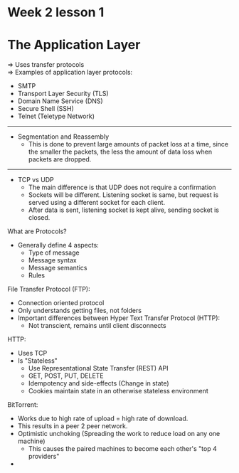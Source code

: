 # Week 2 lesson 1
# The Application Layer

=> Uses transfer protocols <br>
=> Examples of application layer protocols:
- SMTP
- Transport Layer Security (TLS)
- Domain Name Service (DNS)
- Secure Shell (SSH)
- Telnet (Teletype Network)


---
- Segmentation and Reassembly
    - This is done to prevent large amounts of packet loss 
    at a time, since the smaller the packets, the less the
    amount of data loss when packets are dropped.
    
---
- TCP vs UDP
    - The main difference is that UDP does not require a 
    confirmation
    - Sockets will be different. Listening socket is same,
    but request is served using a different socket for each
    client.
    - After data is sent, listening socket is kept alive, 
    sending socket is closed.
    
    
What are Protocols?
- Generally define 4 aspects:
    - Type of message
    - Message syntax
    - Message semantics
    - Rules
    
File Transfer Protocol (FTP):
- Connection oriented protocol
- Only understands getting files, not folders
- Important differences between 
Hyper Text Transfer Protocol (HTTP):
    - Not transcient, remains until client disconnects

HTTP:
- Uses TCP
- Is "Stateless"
    - Use Representational State Transfer (REST) API
    - GET, POST, PUT, DELETE
    - Idempotency and side-effects (Change in state)
    - Cookies maintain state in an otherwise stateless
    environment
    
    
BitTorrent:
- Works due to high rate of upload = high rate of download.
- This results in a peer 2 peer network.
- Optimistic unchoking (Spreading the work to reduce load on 
any one machine)
    - This causes the paired machines to become each other's 
    "top 4 providers"
-     